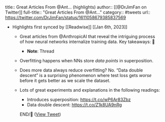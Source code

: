title:: Great Articles From @Ant... (highlights)
author:: [[@DrJimFan on Twitter]]
full-title:: "Great Articles From @Ant..."
category:: #tweets
url:: https://twitter.com/DrJimFan/status/1611058679385837569

- Highlights first synced by [[Readwise]] [[Jan 6th, 2023]]
	- Great articles from @AnthropicAI that reveal the intriguing process of how neural networks internalize training data. Key takeaways: 🧵
		- **Note**: Thread
	- Overfitting happens when NNs store *data points* in superposition.
	- Does more data always reduce overfitting? No. “Data double descent” is a surprising phenomenon where test loss gets *worse* before it gets better as we scale the dataset.
	- Lots of great experiments and explanations in the following readings: 
	  * Introduces superposition: https://t.co/wP6Ar83Zbz
	  * Data double descent: https://t.co/Z1k8UA9nRg
	  
	  END/🧵 ([View Tweet](https://twitter.com/DrJimFan/status/1611058691217948672))